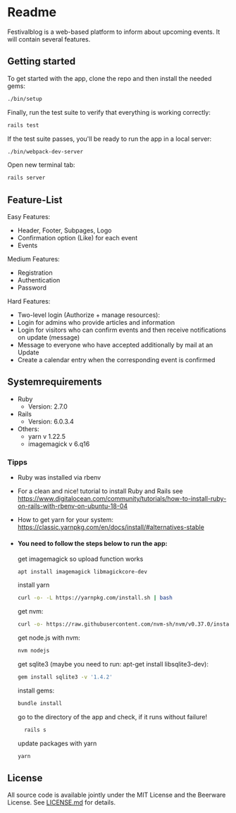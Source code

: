 # Readme

Festivalblog is a web-based platform to inform about upcoming events. It will contain several features.

## Getting started

To get started with the app, clone the repo and then install the needed gems:

```bash
./bin/setup
```

Finally, run the test suite to verify that everything is working correctly:

```bash
rails test
```

If the test suite passes, you'll be ready to run the app in a local server:

```bash
./bin/webpack-dev-server
```

Open new terminal tab:

```bash
rails server
```

## Feature-List

Easy Features:
* Header, Footer, Subpages, Logo
* Confirmation option (Like) for each event
* Events

Medium Features:
* Registration
* Authentication
* Password

Hard Features:

* Two-level login (Authorize + manage resources):
* Login for admins who provide articles and information
* Login for visitors who can confirm events and then receive notifications on update (message)
* Message to everyone who have accepted additionally by mail at an Update
* Create a calendar entry when the corresponding event is confirmed

## Systemrequirements

* Ruby
    * Version: 2.7.0
* Rails
    * Version: 6.0.3.4
* Others:
    * yarn v 1.22.5
    * imagemagick v 6.q16


### Tipps

* Ruby was installed via rbenv
* For a clean and nice! tutorial to install Ruby and Rails see https://www.digitalocean.com/community/tutorials/how-to-install-ruby-on-rails-with-rbenv-on-ubuntu-18-04
* How to get yarn for your system: https://classic.yarnpkg.com/en/docs/install/#alternatives-stable


* #### You need to follow the steps below to run the app:
  get imagemagick so upload function works
  ```
  apt install imagemagick libmagickcore-dev
  ```
  install yarn

  ```bash
  curl -o- -L https://yarnpkg.com/install.sh | bash
  ```

  get nvm:

  ```bash
  curl -o- https://raw.githubusercontent.com/nvm-sh/nvm/v0.37.0/install.sh | bash
  ```

  get node.js with nvm:

  ```bash
  nvm nodejs
  ```

  get sqlite3 (maybe you need to run: apt-get install libsqlite3-dev):

  ```bash
  gem install sqlite3 -v '1.4.2'
  ```

  install gems:

  ```bash
  bundle install
  ```

  go to the directory of the app and check, if it runs without failure!

  ```bash
    rails s
  ```

  update packages with yarn

  ```bash
  yarn
  ```

## License

All source code is available jointly under the MIT License and the Beerware License. See
[LICENSE.md](LICENSE.md) for details.
